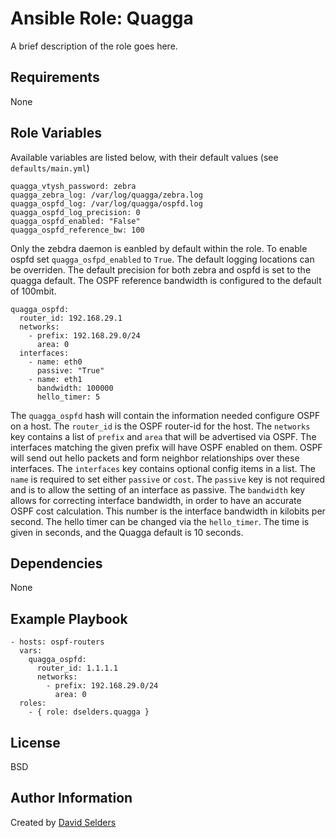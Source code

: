 # Ansible Role: Quagga

A brief description of the role goes here.

## Requirements

None

## Role Variables

Available variables are listed below, with their default values (see `defaults/main.yml`)

    quagga_vtysh_password: zebra
    quagga_zebra_log: /var/log/quagga/zebra.log
    quagga_ospfd_log: /var/log/quagga/ospfd.log
    quagga_ospfd_log_precision: 0
    quagga_ospfd_enabled: "False"
    quagga_ospfd_reference_bw: 100

Only the zebdra daemon is eanbled by default within the role.  To enable ospfd set `quagga_osfpd_enabled` to `True`.  The default logging locations can be overriden.  The default precision for both zebra and ospfd is set to the quagga default.  The OSPF reference bandwidth is configured to the default of 100mbit.

    quagga_ospfd:
      router_id: 192.168.29.1
      networks:
        - prefix: 192.168.29.0/24
          area: 0
      interfaces:
        - name: eth0
          passive: "True"
        - name: eth1
          bandwidth: 100000
          hello_timer: 5

The `quagga_ospfd` hash will contain the information needed configure OSPF on a host.  The `router_id` is the OSPF router-id for the host.  The `networks` key contains a list of `prefix` and `area` that will be advertised via OSPF.  The interfaces matching the given prefix will have OSPF enabled on them.  OSPF will send out hello packets and form neighbor relationships over these interfaces.  The `interfaces` key contains optional config items in a list.  The `name` is required to set either `passive` or `cost`.  The `passive` key is not required and is to allow the setting of an interface as passive.  The `bandwidth` key allows for correcting interface bandwidth, in order to have an accurate OSPF cost calculation.  This number is the interface bandwidth in kilobits per second.  The hello timer can be changed via the `hello_timer`.  The time is given in seconds, and the Quagga default is 10 seconds.

## Dependencies

None

## Example Playbook

    - hosts: ospf-routers
      vars:
        quagga_ospfd:
          router_id: 1.1.1.1
          networks:
            - prefix: 192.168.29.0/24
              area: 0
      roles:
        - { role: dselders.quagga }

## License

BSD

## Author Information

Created by [David Selders](https://github.com/dselders)
